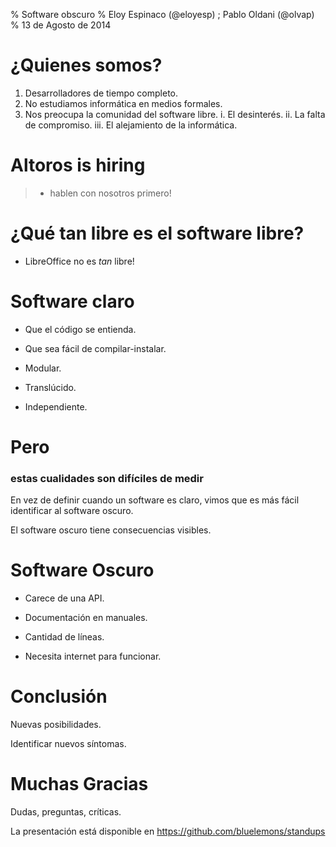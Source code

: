 % Software obscuro
% Eloy Espinaco (@eloyesp) ; Pablo Oldani (@olvap)
% 13 de Agosto de 2014

¿Quienes somos?
==============

1) Desarrolladores de tiempo completo.
2) No estudiamos informática en medios formales.
3) Nos preocupa la comunidad del software libre.
    i.   El desinterés.
    ii.  La falta de compromiso.
    iii. El alejamiento de la informática.

Altoros is hiring
=================

> - hablen con nosotros primero!

¿Qué tan libre es el software libre?
==================================

- LibreOffice no es _tan_ libre!

Software claro
==============

- Que el código se entienda.

- Que sea fácil de compilar-instalar.

- Modular.

- Translúcido.

- Independiente.

Pero
====

### estas cualidades son difíciles de medir ###

En vez de definir cuando un software es claro,
vimos que es más fácil identificar al software oscuro.

El software oscuro tiene consecuencias visibles.

Software Oscuro
===============

- Carece de una API.

- Documentación en manuales.

- Cantidad de líneas.

- Necesita internet para funcionar.


Conclusión
==========

Nuevas posibilidades.

Identificar nuevos síntomas.

Muchas Gracias
==============

Dudas, preguntas, críticas.

La presentación está disponible en https://github.com/bluelemons/standups
